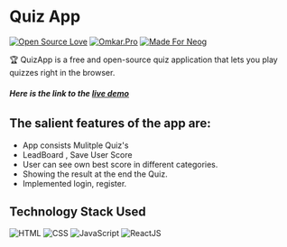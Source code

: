 # Quiz App
[![Open Source Love](https://badges.frapsoft.com/os/v2/open-source.svg?v=103)](https://github.com/smilegupta)
[![Omkar.Pro](https://cdn.rawgit.com/sindresorhus/awesome/d7305f38d29fed78fa85652e3a63e154dd8e8829/media/badge.svg)](https://github.com/omkarborude) [![Made For Neog](https://img.shields.io/badge/Made%20With-Love-orange.svg)](https://github.com/smilegupta)

🏆 QuizApp is a free and open-source quiz application that lets you play quizzes right in the browser.

###### **Here is the link to the [live demo](https://quiz-v.herokuapp.com/)**

## The salient features of the app are:
- App consists Mulitple Quiz's 
- LeadBoard , Save User Score 
- User can see own best score in different categories.
- Showing the result at the end the Quiz.
- Implemented login, register.

## Technology Stack Used
![HTML](https://img.shields.io/badge/frontend-html-orange.svg?logo=html5&style=flat-square) 
![CSS](https://img.shields.io/badge/frontend-css-yellowgreen.svg?logo=css3&style=flat-square)
![JavaScript](https://img.shields.io/badge/frontend-javascript-blue.svg?logo=javascript&style=flat-square) 
![ReactJS](https://img.shields.io/badge/React-JS-blue) 
